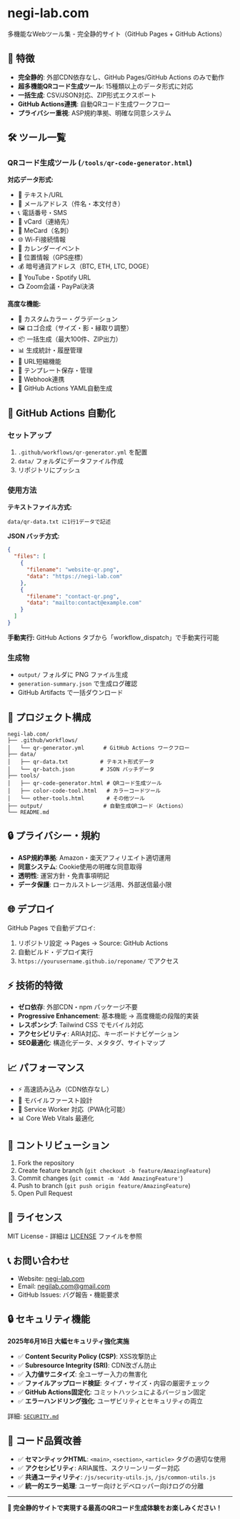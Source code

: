 # negi-lab.com

多機能なWebツール集 - 完全静的サイト（GitHub Pages + GitHub Actions）

## 🚀 特徴

- **完全静的**: 外部CDN依存なし、GitHub Pages/GitHub Actions のみで動作
- **超多機能QRコード生成ツール**: 15種類以上のデータ形式に対応
- **一括生成**: CSV/JSON対応、ZIP形式エクスポート
- **GitHub Actions連携**: 自動QRコード生成ワークフロー
- **プライバシー重視**: ASP規約準拠、明確な同意システム

## 🛠️ ツール一覧

### QRコード生成ツール (`/tools/qr-code-generator.html`)

**対応データ形式:**
- 📝 テキスト/URL
- 📧 メールアドレス（件名・本文付き）
- 📞 電話番号・SMS
- 👤 vCard（連絡先）
- 📱 MeCard（名刺）
- 🌐 Wi-Fi接続情報
- 📅 カレンダーイベント
- 📍 位置情報（GPS座標）
- 💰 暗号通貨アドレス（BTC, ETH, LTC, DOGE）
- 🎵 YouTube・Spotify URL
- 📺 Zoom会議・PayPal決済

**高度な機能:**
- 🎨 カスタムカラー・グラデーション
- 🖼️ ロゴ合成（サイズ・影・縁取り調整）
- 📦 一括生成（最大100件、ZIP出力）
- 📊 生成統計・履歴管理
- 🔗 URL短縮機能
- 🎯 テンプレート保存・管理
- 🔌 Webhook連携
- 🤖 GitHub Actions YAML自動生成

## 🚀 GitHub Actions 自動化

### セットアップ

1. `.github/workflows/qr-generator.yml` を配置
2. `data/` フォルダにデータファイル作成
3. リポジトリにプッシュ

### 使用方法

**テキストファイル方式:**
```
data/qr-data.txt に1行1データで記述
```

**JSON バッチ方式:**
```json
{
  "files": [
    {
      "filename": "website-qr.png",
      "data": "https://negi-lab.com"
    },
    {
      "filename": "contact-qr.png", 
      "data": "mailto:contact@example.com"
    }
  ]
}
```

**手動実行:**
GitHub Actions タブから「workflow_dispatch」で手動実行可能

### 生成物

- `output/` フォルダに PNG ファイル生成
- `generation-summary.json` で生成ログ確認
- GitHub Artifacts で一括ダウンロード

## 📁 プロジェクト構成

```
negi-lab.com/
├── .github/workflows/
│   └── qr-generator.yml      # GitHub Actions ワークフロー
├── data/
│   ├── qr-data.txt          # テキスト形式データ
│   └── qr-batch.json        # JSON バッチデータ
├── tools/
│   ├── qr-code-generator.html # QRコード生成ツール
│   ├── color-code-tool.html   # カラーコードツール
│   └── other-tools.html       # その他ツール
├── output/                   # 自動生成QRコード（Actions）
└── README.md
```

## 🔒 プライバシー・規約

- **ASP規約準拠**: Amazon・楽天アフィリエイト適切運用
- **同意システム**: Cookie使用の明確な同意取得
- **透明性**: 運営方針・免責事項明記
- **データ保護**: ローカルストレージ活用、外部送信最小限

## 🌐 デプロイ

GitHub Pages で自動デプロイ:
1. リポジトリ設定 → Pages → Source: GitHub Actions
2. 自動ビルド・デプロイ実行
3. `https://yourusername.github.io/reponame/` でアクセス

## ⚡ 技術的特徴

- **ゼロ依存**: 外部CDN・npm パッケージ不要
- **Progressive Enhancement**: 基本機能 → 高度機能の段階的実装
- **レスポンシブ**: Tailwind CSS でモバイル対応
- **アクセシビリティ**: ARIA対応、キーボードナビゲーション
- **SEO最適化**: 構造化データ、メタタグ、サイトマップ

## 📈 パフォーマンス

- ⚡ 高速読み込み（CDN依存なし）
- 📱 モバイルファースト設計
- 🔄 Service Worker 対応（PWA化可能）
- 📊 Core Web Vitals 最適化

## 🤝 コントリビューション

1. Fork the repository
2. Create feature branch (`git checkout -b feature/AmazingFeature`)
3. Commit changes (`git commit -m 'Add AmazingFeature'`)
4. Push to branch (`git push origin feature/AmazingFeature`)
5. Open Pull Request

## 📜 ライセンス

MIT License - 詳細は [LICENSE](LICENSE) ファイルを参照

## 📞 お問い合わせ

- Website: [negi-lab.com](https://negi-lab.com)
- Email: negilab.com@gmail.com
- GitHub Issues: バグ報告・機能要求

## 🔒 セキュリティ機能

**2025年6月16日 大幅セキュリティ強化実施**

- ✅ **Content Security Policy (CSP)**: XSS攻撃防止
- ✅ **Subresource Integrity (SRI)**: CDN改ざん防止
- ✅ **入力値サニタイズ**: 全ユーザー入力の無害化
- ✅ **ファイルアップロード検証**: タイプ・サイズ・内容の厳密チェック
- ✅ **GitHub Actions固定化**: コミットハッシュによるバージョン固定
- ✅ **エラーハンドリング強化**: ユーザビリティとセキュリティの両立

詳細: [`SECURITY.md`](./SECURITY.md)

## 🎨 コード品質改善

- ✅ **セマンティックHTML**: `<main>`, `<section>`, `<article>` タグの適切な使用
- ✅ **アクセシビリティ**: ARIA属性、スクリーンリーダー対応
- ✅ **共通ユーティリティ**: `/js/security-utils.js`, `/js/common-utils.js`
- ✅ **統一的エラー処理**: ユーザー向けとデベロッパー向けログの分離

---

**🌟 完全静的サイトで実現する最高のQRコード生成体験をお楽しみください！**